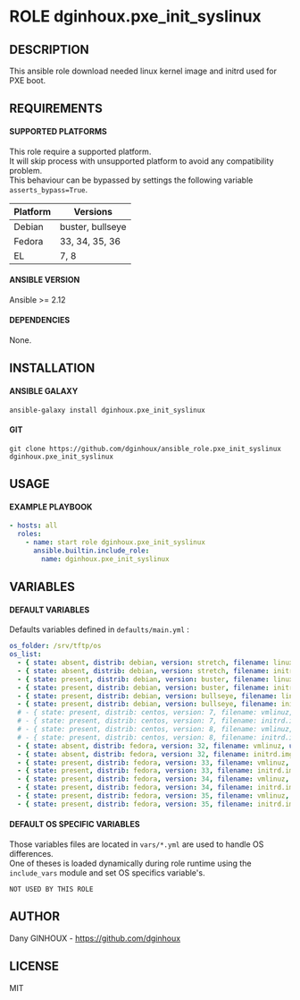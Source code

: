 # ROLE dginhoux.pxe_init_syslinux



## DESCRIPTION

This ansible role download needed linux kernel image and initrd used for PXE boot.


## REQUIREMENTS

#### SUPPORTED PLATFORMS

This role require a supported platform.<br />
It will skip process with unsupported platform to avoid any compatibility problem.<br />
This behaviour can be bypassed by settings the following variable `asserts_bypass=True`.

| Platform | Versions |
|----------|----------|
| Debian | buster, bullseye |
| Fedora | 33, 34, 35, 36 |
| EL | 7, 8 |

#### ANSIBLE VERSION

Ansible >= 2.12

#### DEPENDENCIES

None.



## INSTALLATION

#### ANSIBLE GALAXY

```shell
ansible-galaxy install dginhoux.pxe_init_syslinux
```
#### GIT

```shell
git clone https://github.com/dginhoux/ansible_role.pxe_init_syslinux dginhoux.pxe_init_syslinux
```


## USAGE

#### EXAMPLE PLAYBOOK

```yaml
- hosts: all
  roles:
    - name: start role dginhoux.pxe_init_syslinux
      ansible.builtin.include_role:
        name: dginhoux.pxe_init_syslinux
```


## VARIABLES

#### DEFAULT VARIABLES

Defaults variables defined in `defaults/main.yml` : 

```yaml
os_folder: /srv/tftp/os
os_list:
  - { state: absent, distrib: debian, version: stretch, filename: linux, url: "http://ftp.debian.org/debian/dists/stretch/main/installer-amd64/current/images/netboot/debian-installer/amd64/linux" }
  - { state: absent, distrib: debian, version: stretch, filename: initrd.gz, url: "http://ftp.debian.org/debian/dists/stretch/main/installer-amd64/current/images/netboot/debian-installer/amd64/initrd.gz" }   
  - { state: present, distrib: debian, version: buster, filename: linux, url: "http://ftp.debian.org/debian/dists/buster/main/installer-amd64/current/images/netboot/debian-installer/amd64/linux" }
  - { state: present, distrib: debian, version: buster, filename: initrd.gz, url: "http://ftp.debian.org/debian/dists/buster/main/installer-amd64/current/images/netboot/debian-installer/amd64/initrd.gz" }
  - { state: present, distrib: debian, version: bullseye, filename: linux, url: "http://ftp.debian.org/debian/dists/bullseye/main/installer-amd64/current/images/netboot/debian-installer/amd64/linux" }
  - { state: present, distrib: debian, version: bullseye, filename: initrd.gz, url: "http://ftp.debian.org/debian/dists/bullseye/main/installer-amd64/current/images/netboot/debian-installer/amd64/initrd.gz" }
  # - { state: present, distrib: centos, version: 7, filename: vmlinuz, url: "http://mirror.centos.org/centos/7/os/x86_64/isolinux/vmlinuz" }
  # - { state: present, distrib: centos, version: 7, filename: initrd.img, url: "http://mirror.centos.org/centos/7/os/x86_64/isolinux/initrd.img" }
  # - { state: present, distrib: centos, version: 8, filename: vmlinuz, url: "http://mirror.centos.org/centos/8/BaseOS/x86_64/os/isolinux/vmlinuz" }
  # - { state: present, distrib: centos, version: 8, filename: initrd.img, url: "http://mirror.centos.org/centos/8/BaseOS/x86_64/os/isolinux/initrd.img" }
  - { state: absent, distrib: fedora, version: 32, filename: vmlinuz, url: "https://ftp.lip6.fr/ftp/pub/linux/distributions/fedora/releases/32/Server/x86_64/os/images/pxeboot/vmlinuz" }
  - { state: absent, distrib: fedora, version: 32, filename: initrd.img, url: "https://ftp.lip6.fr/ftp/pub/linux/distributions/fedora/releases/32/Server/x86_64/os/images/pxeboot/initrd.img" }
  - { state: present, distrib: fedora, version: 33, filename: vmlinuz, url: "https://ftp.lip6.fr/ftp/pub/linux/distributions/fedora/releases/33/Server/x86_64/os/images/pxeboot/vmlinuz" }
  - { state: present, distrib: fedora, version: 33, filename: initrd.img, url: "https://ftp.lip6.fr/ftp/pub/linux/distributions/fedora/releases/33/Server/x86_64/os/images/pxeboot/initrd.img" }
  - { state: present, distrib: fedora, version: 34, filename: vmlinuz, url: "https://ftp.lip6.fr/ftp/pub/linux/distributions/fedora/releases/34/Server/x86_64/os/images/pxeboot/vmlinuz" }
  - { state: present, distrib: fedora, version: 34, filename: initrd.img, url: "https://ftp.lip6.fr/ftp/pub/linux/distributions/fedora/releases/34/Server/x86_64/os/images/pxeboot/initrd.img" }
  - { state: present, distrib: fedora, version: 35, filename: vmlinuz, url: "https://ftp.lip6.fr/ftp/pub/linux/distributions/fedora/releases/35/Server/x86_64/os/images/pxeboot/vmlinuz" }
  - { state: present, distrib: fedora, version: 35, filename: initrd.img, url: "https://ftp.lip6.fr/ftp/pub/linux/distributions/fedora/releases/35/Server/x86_64/os/images/pxeboot/initrd.img" }
```

#### DEFAULT OS SPECIFIC VARIABLES

Those variables files are located in `vars/*.yml` are used to handle OS differences.<br />
One of theses is loaded dynamically during role runtime using the `include_vars` module and set OS specifics variable's.

`NOT USED BY THIS ROLE`



## AUTHOR

Dany GINHOUX - https://github.com/dginhoux



## LICENSE

MIT
